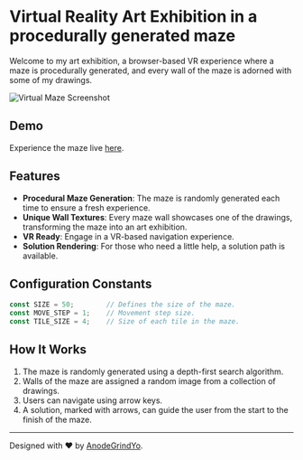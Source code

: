 # Virtual Reality Art Exhibition in a procedurally generated maze

Welcome to my art exhibition, a browser-based VR experience where a maze is procedurally generated, and every wall of the maze is adorned with some of my drawings. 

![Virtual Maze Screenshot]([your-screenshot-link-here.png](https://cdn.discordapp.com/attachments/932672918859702355/1152162788165296138/image.png))

## Demo

Experience the maze live [here](https://codepen.io/Adr_G/full/ZEVzLoK).

## Features

- **Procedural Maze Generation**: The maze is randomly generated each time to ensure a fresh experience.
- **Unique Wall Textures**: Every maze wall showcases one of the drawings, transforming the maze into an art exhibition.
- **VR Ready**: Engage in a VR-based navigation experience.
- **Solution Rendering**: For those who need a little help, a solution path is available.

## Configuration Constants

```javascript
const SIZE = 50;        // Defines the size of the maze.
const MOVE_STEP = 1;    // Movement step size.
const TILE_SIZE = 4;    // Size of each tile in the maze.
```

## How It Works

1. The maze is randomly generated using a depth-first search algorithm.
2. Walls of the maze are assigned a random image from a collection of drawings.
3. Users can navigate using arrow keys.
4. A solution, marked with arrows, can guide the user from the start to the finish of the maze.



---

Designed with :heart: by [AnodeGrindYo](https://codepen.io/Adr_G).
